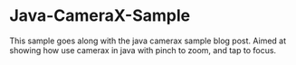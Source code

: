 # Java-CameraX-Sample
This sample goes along with the java camerax sample blog post. Aimed at showing how use camerax in java with pinch to zoom, and tap to focus.
